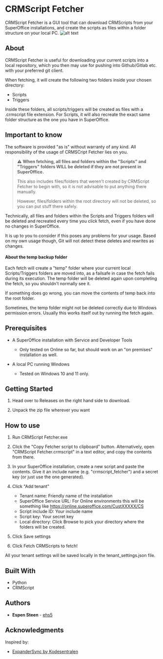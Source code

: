 # CRMScript Fetcher

CRMScript Fetcher is a GUI tool that can download CRMScripts from your 
SuperOffice installations, and create the scripts as files within a 
folder structure on your local PC.
 ![alt text](https://repository-images.githubusercontent.com/463300828/47a6dff7-5790-4a8a-982e-48a918f0a431)

## About

CRMScript Fetcher is useful for downloading your current scripts into a local repository,
which you then may use for pushing into Github/Gitlab etc. with your preferred git client.

When fetching, it will create the following two folders inside your chosen directory:
- Scripts
- Triggers

Inside these folders, all scripts/triggers will be created as files with a .crmscript file extension.
For Scripts, it will also recreate the exact same folder structure as the one you have in SuperOffice.

## Important to know

The software is provided "as is" without warranty of any kind. 
All responsibility of the usage of CRMSCript Fetcher lies on you.

> :warning: **When fetching, all files and folders within the "Scripts" and "Triggers" folders WILL be 
> deleted if they are not present in SuperOffice.**
> 
> 
> This also includes files/folders that weren't created by CRMScript Fetcher to begin with, so it is not
> advisable to put anything there manually.
> 
> However, files/folders within the root directory will not be deleted, so you can put stuff there safely.

Technically, all files and folders within the Scripts and Triggers folders will be deleted and recreated
every time you click fetch, even if you have done no changes in SuperOffice. 

It is up to you to consider if this poses any problems for your usage. 
Based on my own usage though, Git will not detect these deletes and rewrites as changes.

#### About the temp backup folder
Each fetch will create a "temp" folder where your current local Scripts/Triggers
folders are moved into, as a failsafe in case the fetch fails during its execution.
The temp folder will be deleted again upon completing the fetch, so you shouldn't normally see it.

If something does go wrong, you can move the contents of temp back into the root folder.

Sometimes, the temp folder might not be deleted correctly due to Windows permission
errors. Usually this works itself out by running the fetch again.

## Prerequisites

- A SuperOffice installation with Service and Developer Tools
  - Only tested on Online so far, but should work on an "on premises" installation as well.


- A local PC running Windows
  - Tested on Windows 10 and 11 only.

## Getting Started

1. Head over to Releases on the right hand side to download. 


2. Unpack the zip file wherever you want

## How to use

1. Run CRMScript Fetcher.exe


2. Click the "Copy Fetcher script to clipboard" button.
Alternatively, open "CRMScript Fetcher.crmscript" in a text editor, and copy the contents from there.


3. In your SuperOffice installation, create a new script and paste the contents.
Give it an include name (e.g. "crmscript_fetcher") and a secret key (or just use the one generated).


4. Click "Add tenant"
   - Tenant name: Friendly name of the installation
   - SuperOffice Service URL: For Online environments this will be something like
https://online.superoffice.com/CustXXXXX/CS
   - Script include ID: Your include name
   - Script key: Your secret key
   - Local directory: Click Browse to pick your directory where the folders will be created.
   

5. Click Save settings


6. Click Fetch CRMScripts to fetch!


All your tenant settings will be saved locally in the tenant_settings.json file.


## Built With

- Python
- CRMScript

## Authors

* **Espen Steen** - [ehs5](https://github.com/ehs5/)

## Acknowledgments
Inspired by:
* [ExpanderSync by Kodesentralen](https://github.com/Kodesentralen/ExpanderSync)
